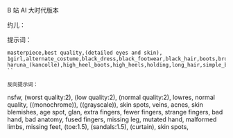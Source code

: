 B 站 AI 大时代版本

约儿：


提示词：

```
masterpiece,best quality,(detailed eyes and skin), 1girl,alternate_costume,black_dress,black_footwear,black_hair,boots,brown_eyes,dress,full_body, haruna_(kancolle),high_heel_boots,high_heels,holding,long_hair,simple_background,solo,standing,thighhighs,white_background
``

反向提示词：

```
nsfw, (worst quality:2), (low quality:2), (normal quality:2), lowres, normal quality, ((monochrome)), ((grayscale)), skin spots, veins, acnes, skin blemishes, age spot, glan, extra fingers, fewer fingers, strange fingers, bad hand, bad anatomy, fused fingers, missing leg, mutated hand, malformed limbs, missing feet, (toe:1.5), (sandals:1.5), (curtain), skin spots,
```
